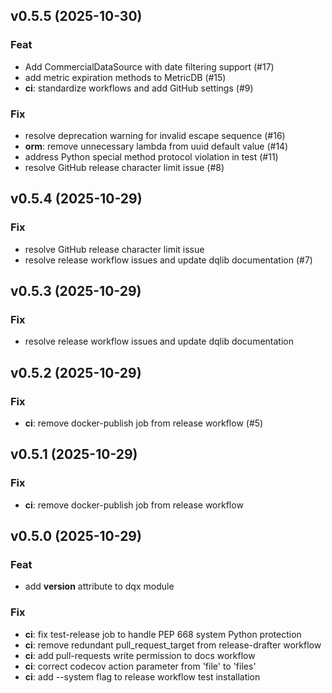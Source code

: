 ## v0.5.5 (2025-10-30)

### Feat

- Add CommercialDataSource with date filtering support (#17)
- add metric expiration methods to MetricDB (#15)
- **ci**: standardize workflows and add GitHub settings (#9)

### Fix

- resolve deprecation warning for invalid escape sequence (#16)
- **orm**: remove unnecessary lambda from uuid default value (#14)
- address Python special method protocol violation in test (#11)
- resolve GitHub release character limit issue (#8)

## v0.5.4 (2025-10-29)

### Fix

- resolve GitHub release character limit issue
- resolve release workflow issues and update dqlib documentation (#7)

## v0.5.3 (2025-10-29)

### Fix

- resolve release workflow issues and update dqlib documentation

## v0.5.2 (2025-10-29)

### Fix

- **ci**: remove docker-publish job from release workflow (#5)

## v0.5.1 (2025-10-29)

### Fix

- **ci**: remove docker-publish job from release workflow

## v0.5.0 (2025-10-29)

### Feat

- add __version__ attribute to dqx module

### Fix

- **ci**: fix test-release job to handle PEP 668 system Python protection
- **ci**: remove redundant pull_request_target from release-drafter workflow
- **ci**: add pull-requests write permission to docs workflow
- **ci**: correct codecov action parameter from 'file' to 'files'
- **ci**: add --system flag to release workflow test installation
